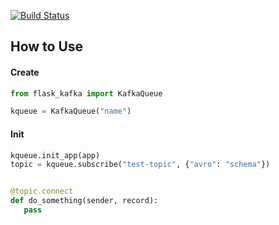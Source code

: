 [![Build Status](https://travis-ci.org/huangxiaohen2738/flask-kafka.svg?branch=master)](https://travis-ci.org/huangxiaohen2738/flask-kafka)


## How to Use
#### Create

```python
from flask_kafka import KafkaQueue

kqueue = KafkaQueue("name")
```

#### Init

```python
kqueue.init_app(app)
topic = kqueue.subscribe("test-topic", {"avro": "schema"})


@topic.connect
def do_something(sender, record):
   pass
```
